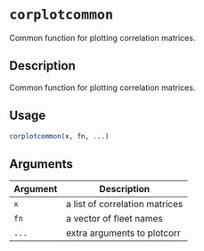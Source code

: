 # `corplotcommon`

Common function for plotting correlation matrices.


## Description

Common function for plotting correlation matrices.


## Usage

```r
corplotcommon(x, fn, ...)
```


## Arguments

Argument      |Description
------------- |----------------
`x`     |     a list of correlation matrices
`fn`     |     a vector of fleet names
`...`     |     extra arguments to plotcorr



